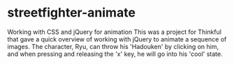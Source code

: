 # streetfighter-animate
Working with CSS and jQuery for animation
This was a project for Thinkful that gave a quick overview of working with jQuery to animate a sequence of images. The character, Ryu, can throw his 'Hadouken' by clicking on him, and when pressing and releasing the 'x' key, he will go into his 'cool' state.
